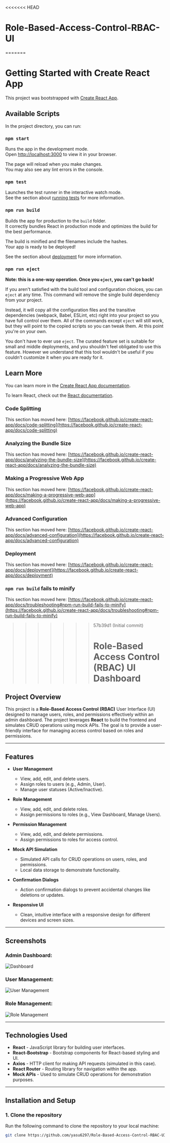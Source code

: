 <<<<<<< HEAD
# Role-Based-Access-Control-RBAC-UI
=======
# Getting Started with Create React App

This project was bootstrapped with [Create React App](https://github.com/facebook/create-react-app).

## Available Scripts

In the project directory, you can run:

### `npm start`

Runs the app in the development mode.\
Open [http://localhost:3000](http://localhost:3000) to view it in your browser.

The page will reload when you make changes.\
You may also see any lint errors in the console.

### `npm test`

Launches the test runner in the interactive watch mode.\
See the section about [running tests](https://facebook.github.io/create-react-app/docs/running-tests) for more information.

### `npm run build`

Builds the app for production to the `build` folder.\
It correctly bundles React in production mode and optimizes the build for the best performance.

The build is minified and the filenames include the hashes.\
Your app is ready to be deployed!

See the section about [deployment](https://facebook.github.io/create-react-app/docs/deployment) for more information.

### `npm run eject`

**Note: this is a one-way operation. Once you `eject`, you can't go back!**

If you aren't satisfied with the build tool and configuration choices, you can `eject` at any time. This command will remove the single build dependency from your project.

Instead, it will copy all the configuration files and the transitive dependencies (webpack, Babel, ESLint, etc) right into your project so you have full control over them. All of the commands except `eject` will still work, but they will point to the copied scripts so you can tweak them. At this point you're on your own.

You don't have to ever use `eject`. The curated feature set is suitable for small and middle deployments, and you shouldn't feel obligated to use this feature. However we understand that this tool wouldn't be useful if you couldn't customize it when you are ready for it.

## Learn More

You can learn more in the [Create React App documentation](https://facebook.github.io/create-react-app/docs/getting-started).

To learn React, check out the [React documentation](https://reactjs.org/).

### Code Splitting

This section has moved here: [https://facebook.github.io/create-react-app/docs/code-splitting](https://facebook.github.io/create-react-app/docs/code-splitting)

### Analyzing the Bundle Size

This section has moved here: [https://facebook.github.io/create-react-app/docs/analyzing-the-bundle-size](https://facebook.github.io/create-react-app/docs/analyzing-the-bundle-size)

### Making a Progressive Web App

This section has moved here: [https://facebook.github.io/create-react-app/docs/making-a-progressive-web-app](https://facebook.github.io/create-react-app/docs/making-a-progressive-web-app)

### Advanced Configuration

This section has moved here: [https://facebook.github.io/create-react-app/docs/advanced-configuration](https://facebook.github.io/create-react-app/docs/advanced-configuration)

### Deployment

This section has moved here: [https://facebook.github.io/create-react-app/docs/deployment](https://facebook.github.io/create-react-app/docs/deployment)

### `npm run build` fails to minify

This section has moved here: [https://facebook.github.io/create-react-app/docs/troubleshooting#npm-run-build-fails-to-minify](https://facebook.github.io/create-react-app/docs/troubleshooting#npm-run-build-fails-to-minify)
>>>>>>> 57b39d1 (Initial commit)
>>>>>>> # Role-Based Access Control (RBAC) UI Dashboard

## Project Overview

This project is a **Role-Based Access Control (RBAC)** User Interface (UI) designed to manage users, roles, and permissions effectively within an admin dashboard. The project leverages **React** to build the frontend and simulates CRUD operations using mock APIs. The goal is to provide a user-friendly interface for managing access control based on roles and permissions.

---

## Features

- **User Management**
  - View, add, edit, and delete users.
  - Assign roles to users (e.g., Admin, User).
  - Manage user statuses (Active/Inactive).

- **Role Management**
  - View, add, edit, and delete roles.
  - Assign permissions to roles (e.g., View Dashboard, Manage Users).

- **Permission Management**
  - View, add, edit, and delete permissions.
  - Assign permissions to roles for access control.

- **Mock API Simulation**
  - Simulated API calls for CRUD operations on users, roles, and permissions.
  - Local data storage to demonstrate functionality.

- **Confirmation Dialogs**
  - Action confirmation dialogs to prevent accidental changes like deletions or updates.

- **Responsive UI**
  - Clean, intuitive interface with a responsive design for different devices and screen sizes.

---

## Screenshots

### Admin Dashboard:
![Dashboard](./assets/dashboard.png)

### User Management:
![User Management](./assets/user-management.png)

### Role Management:
![Role Management](./assets/role-management.png)

---

## Technologies Used

- **React** - JavaScript library for building user interfaces.
- **React-Bootstrap** - Bootstrap components for React-based styling and UI.
- **Axios** - HTTP client for making API requests (simulated in this case).
- **React Router** - Routing library for navigation within the app.
- **Mock APIs** - Used to simulate CRUD operations for demonstration purposes.

---

## Installation and Setup

### 1. Clone the repository

Run the following command to clone the repository to your local machine:

```bash
git clone https://github.com/yasu6297/Role-Based-Access-Control-RBAC-UI.git

